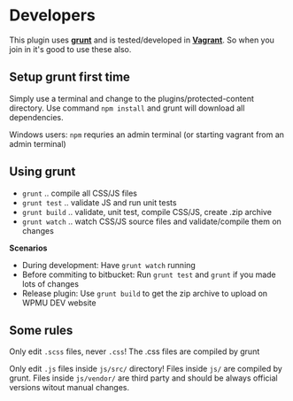 # Developers #

This plugin uses **[grunt](http://gruntjs.com/getting-started)** and is tested/developed in **[Vagrant](https://bitbucket.org/incsub/vvv-incsub)**.
So when you join in it's good to use these also.

## Setup grunt first time ##

Simply use a terminal and change to the plugins/protected-content directory.
Use command `npm install` and grunt will download all dependencies.

Windows users: `npm` requries an admin terminal (or starting vagrant from an admin terminal)


## Using grunt ##

* `grunt` .. compile all CSS/JS files
* `grunt test` .. validate JS and run unit tests
* `grunt build` .. validate, unit test, compile CSS/JS, create .zip archive
* `grunt watch` .. watch CSS/JS source files and validate/compile them on changes

**Scenarios**

* During development: Have `grunt watch` running
* Before commiting to bitbucket: Run `grunt test` and `grunt` if you made lots of changes
* Release plugin: Use `grunt build` to get the zip archive to upload on WPMU DEV website


## Some rules ##

Only edit `.scss` files, never `.css`! The .css files are compiled by grunt

Only edit `.js` files inside `js/src/` directory! Files inside `js/` are compiled by grunt. Files inside `js/vendor/` are third party and should be always official versions witout manual changes.